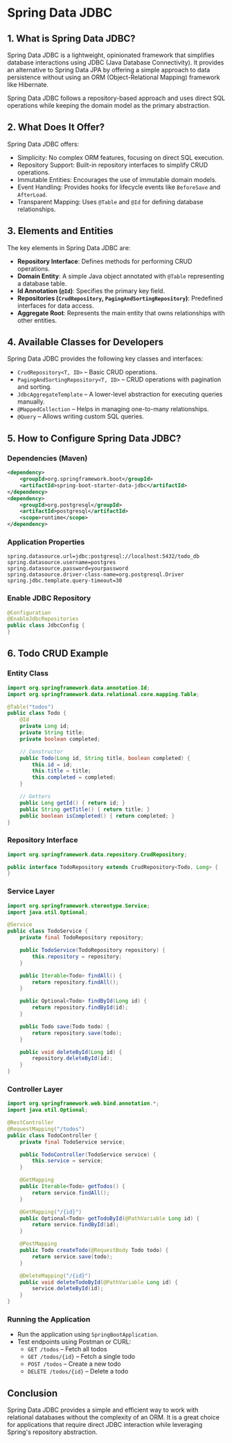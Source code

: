 # Spring Data JDBC

## 1. What is Spring Data JDBC?
Spring Data JDBC is a lightweight, opinionated framework that simplifies database interactions using JDBC (Java Database Connectivity). It provides an alternative to Spring Data JPA by offering a simple approach to data persistence without using an ORM (Object-Relational Mapping) framework like Hibernate.

Spring Data JDBC follows a repository-based approach and uses direct SQL operations while keeping the domain model as the primary abstraction.

## 2. What Does It Offer?
Spring Data JDBC offers:
- Simplicity: No complex ORM features, focusing on direct SQL execution.
- Repository Support: Built-in repository interfaces to simplify CRUD operations.
- Immutable Entities: Encourages the use of immutable domain models.
- Event Handling: Provides hooks for lifecycle events like `BeforeSave` and `AfterLoad`.
- Transparent Mapping: Uses `@Table` and `@Id` for defining database relationships.

## 3. Elements and Entities
The key elements in Spring Data JDBC are:

- **Repository Interface**: Defines methods for performing CRUD operations.
- **Domain Entity**: A simple Java object annotated with `@Table` representing a database table.
- **Id Annotation (`@Id`)**: Specifies the primary key field.
- **Repositories (`CrudRepository`, `PagingAndSortingRepository`)**: Predefined interfaces for data access.
- **Aggregate Root**: Represents the main entity that owns relationships with other entities.

## 4. Available Classes for Developers
Spring Data JDBC provides the following key classes and interfaces:

- `CrudRepository<T, ID>` – Basic CRUD operations.
- `PagingAndSortingRepository<T, ID>` – CRUD operations with pagination and sorting.
- `JdbcAggregateTemplate` – A lower-level abstraction for executing queries manually.
- `@MappedCollection` – Helps in managing one-to-many relationships.
- `@Query` – Allows writing custom SQL queries.

## 5. How to Configure Spring Data JDBC?
### Dependencies (Maven)
```xml
<dependency>
    <groupId>org.springframework.boot</groupId>
    <artifactId>spring-boot-starter-data-jdbc</artifactId>
</dependency>
<dependency>
    <groupId>org.postgresql</groupId>
    <artifactId>postgresql</artifactId>
    <scope>runtime</scope>
</dependency>
```

### Application Properties
```properties
spring.datasource.url=jdbc:postgresql://localhost:5432/todo_db
spring.datasource.username=postgres
spring.datasource.password=yourpassword
spring.datasource.driver-class-name=org.postgresql.Driver
spring.jdbc.template.query-timeout=30
```

### Enable JDBC Repository
```java
@Configuration
@EnableJdbcRepositories
public class JdbcConfig {
}
```

## 6. Todo CRUD Example

### Entity Class
```java
import org.springframework.data.annotation.Id;
import org.springframework.data.relational.core.mapping.Table;

@Table("todos")
public class Todo {
    @Id
    private Long id;
    private String title;
    private boolean completed;

    // Constructor
    public Todo(Long id, String title, boolean completed) {
        this.id = id;
        this.title = title;
        this.completed = completed;
    }

    // Getters
    public Long getId() { return id; }
    public String getTitle() { return title; }
    public boolean isCompleted() { return completed; }
}
```

### Repository Interface
```java
import org.springframework.data.repository.CrudRepository;

public interface TodoRepository extends CrudRepository<Todo, Long> {
}
```

### Service Layer
```java
import org.springframework.stereotype.Service;
import java.util.Optional;

@Service
public class TodoService {
    private final TodoRepository repository;

    public TodoService(TodoRepository repository) {
        this.repository = repository;
    }

    public Iterable<Todo> findAll() {
        return repository.findAll();
    }

    public Optional<Todo> findById(Long id) {
        return repository.findById(id);
    }

    public Todo save(Todo todo) {
        return repository.save(todo);
    }

    public void deleteById(Long id) {
        repository.deleteById(id);
    }
}
```

### Controller Layer
```java
import org.springframework.web.bind.annotation.*;
import java.util.Optional;

@RestController
@RequestMapping("/todos")
public class TodoController {
    private final TodoService service;

    public TodoController(TodoService service) {
        this.service = service;
    }

    @GetMapping
    public Iterable<Todo> getTodos() {
        return service.findAll();
    }

    @GetMapping("/{id}")
    public Optional<Todo> getTodoById(@PathVariable Long id) {
        return service.findById(id);
    }

    @PostMapping
    public Todo createTodo(@RequestBody Todo todo) {
        return service.save(todo);
    }

    @DeleteMapping("/{id}")
    public void deleteTodoById(@PathVariable Long id) {
        service.deleteById(id);
    }
}
```

### Running the Application
- Run the application using `SpringBootApplication`.
- Test endpoints using Postman or CURL:
    - `GET /todos` – Fetch all todos
    - `GET /todos/{id}` – Fetch a single todo
    - `POST /todos` – Create a new todo
    - `DELETE /todos/{id}` – Delete a todo

## Conclusion
Spring Data JDBC provides a simple and efficient way to work with relational databases without the complexity of an ORM. It is a great choice for applications that require direct JDBC interaction while leveraging Spring's repository abstraction.

